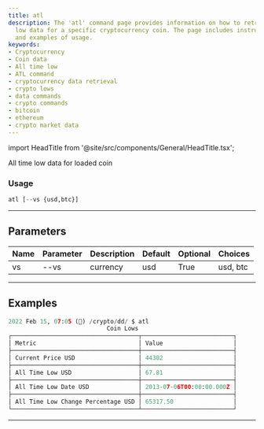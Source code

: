 ```yaml
---
title: atl
description: The 'atl' command page provides information on how to retrieve all time
  low data for a specific cryptocurrency coin. The page includes instructions, parameters,
  and examples of usage.
keywords:
- Cryptocurrency
- Coin data
- All time low
- ATL command
- cryptocurrency data retrieval
- crypto lows
- data commands
- crypto commands
- bitcoin
- ethereum
- crypto market data
---
```


import HeadTitle from '@site/src/components/General/HeadTitle.tsx';

<HeadTitle title="crypto /dd/atl - Reference | OpenBB Terminal Docs" />

All time low data for loaded coin

### Usage

```python wordwrap
atl [--vs {usd,btc}]
```

---

## Parameters

| Name | Parameter | Description | Default | Optional | Choices |
| ---- | --------- | ----------- | ------- | -------- | ------- |
| vs | --vs | currency | usd | True | usd, btc |


---

## Examples

```python
2022 Feb 15, 07:05 (🦋) /crypto/dd/ $ atl
                            Coin Lows
┌────────────────────────────────────┬──────────────────────────┐
│ Metric                             │ Value                    │
├────────────────────────────────────┼──────────────────────────┤
│ Current Price USD                  │ 44302                    │
├────────────────────────────────────┼──────────────────────────┤
│ All Time Low USD                   │ 67.81                    │
├────────────────────────────────────┼──────────────────────────┤
│ All Time Low Date USD              │ 2013-07-06T00:00:00.000Z │
├────────────────────────────────────┼──────────────────────────┤
│ All Time Low Change Percentage USD │ 65317.50                 │
└────────────────────────────────────┴──────────────────────────┘
```
---
